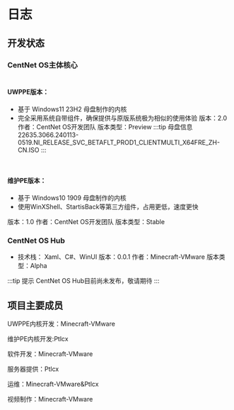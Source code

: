 # 日志
## 开发状态

### CentNet OS主体核心<br><br>
#### UWPPE版本：
* 基于 Windows11 23H2 母盘制作的内核
* 完全采用系统自带组件，确保提供与原版系统极为相似的使用体验
<Badge type="tip">版本：2.0</Badge> <Badge type="info">作者：CentNet OS开发团队</Badge> <Badge type="warning">版本类型：Preview</Badge>
:::tip 母盘信息
22635.3066.240113-0519.NI_RELEASE_SVC_BETAFLT_PROD1_CLIENTMULTI_X64FRE_ZH-CN.ISO
:::
<br>

#### 维护PE版本：
* 基于 Windows10 1909 母盘制作的内核
* 使用WinXShell、StartisBack等第三方组件，占用更低，速度更快

<Badge type="tip">版本：1.0</Badge> <Badge type="info">作者：CentNet OS开发团队</Badge> <Badge type="warning">版本类型：Stable</Badge>

### CentNet OS Hub
* 技术栈： Xaml、C#、WinUI
<Badge type="tip">版本：0.0.1</Badge> <Badge type="info">作者：Minecraft-VMware</Badge> <Badge type="warning">版本类型：Alpha</Badge>

:::tip 提示
CentNet OS Hub目前尚未发布，敬请期待
:::

## 项目主要成员

UWPPE内核开发：Minecraft-VMware

维护PE内核开发:Ptlcx

软件开发：Minecraft-VMware

服务器提供：Ptlcx

运维：Minecraft-VMware&Ptlcx

视频制作：Minecraft-VMware

<h2 id="" tabindex="-1"></h2>
